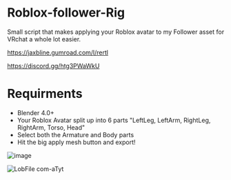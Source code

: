 # Roblox-follower-Rig
Small script that makes applying your Roblox avatar to my Follower asset for VRchat a whole lot easier.

https://jaxbline.gumroad.com/l/rertl

https://discord.gg/htg3PWaWkU


# Requirments
* Blender 4.0+
* Your Roblox Avatar split up into 6 parts "LeftLeg, LeftArm, RightLeg, RightArm, Torso, Head"
* Select both the Armature and Body parts
* Hit the big apply mesh button and export!


![image](https://github.com/user-attachments/assets/d85dd3fa-34db-4ea5-97d2-2883fd8e6492)

![LobFile com-aTyt](https://github.com/user-attachments/assets/c3c819fa-a467-4670-980f-31adf83b1712)


